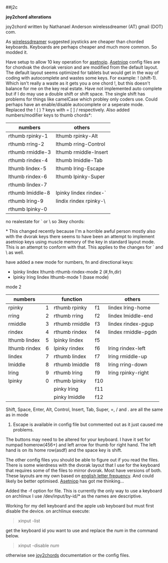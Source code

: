##j2c

__joy2chord alterations__

joy2chord written by Nathanael Anderson wirelessdreamer (AT)
gmail (DOT) com.

As [wirelessdreamer][1] suggested joysticks are cheaper
than chorded keyboards. Keyboards are perhaps
cheaper and much more common. So modded it.

Have setup to allow 10 key operation for
[asetnoip][2]. [Asetniop][2] config files are for
chordvak the dvoriak version and are modified from
the default layout. The default layout seems
optimized for tablets but would get in the way of
coding with autocomplete and wastes some keys. For
example: ! (shift-1). Which isn't really a waste
as it gets you a one chord !, but this doesn't
balance for me on the key real estate. Have not
implemented auto complete but if I do may use a
double shift or shift space. The single shift has
problems for things like camelCase which probley
only coders use. Could perhaps have an
enable/disable autocomplete or a seperate
mode. Replaced the ! ( ) ?  keys with = [ ] /
respectively. Also added numbers/modifier keys to
thumb chords*:

numbers                 | others
---                     | ---
rthumb rpinky-1         | lthumb rpinky-Alt
rthumb rring-2          | lthumb rring-Control
rthumb rmiddle-3        | lthumb rmiddle-Insert
rthumb rindex-4         | lthumb lmiddle-Tab
lthumb lindex-5         | lthumb lring-Escape
lthumb rindex-6         | lthumb lpinky-Super
rthumb lindex-7         |
rthumb lmiddle-8        | lpinky lindex rindex-`
rthumb lring-9          | lindix rindex rpinky-\
rthumb lpinky-0         |


no realestate for ` or \ so 3key chords:

\* This changed recently because I'm a horrible
  awful person mostly also with the dvorak keys
  there seems to have been an attempt to
  implement asetniop keys using muscle memory of
  the key in standard layout mode. This is an
  attempt to conform with that. This applies to
  the changes for ` and \ as well.

have added a new mode for numbers, fn and
directional keys:

- lpinky lindex lthumb rthumb rindex-mode 2 (#,fn,dir)
- lpinky lring lindex lthumb-mode 1 (base mode)

mode 2

numbers          |   | function                 |     | others
---              |---|---                       |---  | ---
rpinky           | 1 | rthumb rpinky            | f1  | lindex lring-home
rring            | 2 | rthumb rring             | f2  | lindex lmiddle-end
rmiddle          | 3 | rthumb rmiddle           | f3  | lindex rindex-pgup
rindex           | 4 | rthumb rindex            | f4  | lindex rmiddle-pgdn
lthumb lindex    | 5 | lpinky lindex            | f5  |
lthumb rindex    | 6 | lpinky rindex            | f6  | lring rindex-left
lindex           | 7 | rthumb lindex            | f7  | lring rmiddle-up
lmiddle          | 8 | rthumb lmiddle           | f8  | lring rring-down
lring            | 9 | rthumb lring             | f9  | lring rpinky-right
lpinky           | 0 | rthumb lpinky            | f10 | 
                 |   | pinky lring              | f11 | 
                 |   | pinky lmiddle            | f12 | 


Shift, Space, Enter, Alt, Control, Insert, Tab,
Super, =, / and . are all the same as in mode
1. Escape is available in config file but
commented out as it just caused me problems.

The buttons may need to be altered for your
keyboard. I have it set for numpad homerow(456+)
and left arrow for thumb for right hand. The left
hand is on its home row(asdf) and the space key is
shift.

The other config files you should be able to
figure out if you read the files. There is some
wierdness with the dvorak layout that I use for
the keyboard that requires some of the files to
mirror dvorak. Most have versions of both. These
layouts are my own based on [english letter
frequency][3]. And could likely be better
optimised. [Asetniop][2] has got me thinking...

Added the -f option for file. This is currently
the only way to use a keyboard on archlinux I use
/dev/input/by-id/* as the names are descriptive.

Working for my dell keyboard and the apple usb
keyboard but must first disable the device. on
archlinux execute:

>xinput -list

get the keyboard id you want to use and replace
the _num_ in the command below.

>xinput -disable _num_

otherwise see [joy2chords][1] documentation or the
config files.

[1]: http://joy2chord.sourceforge.net/
[2]: http://asetniop.com/
[3]: https://en.wikipedia.org/wiki/Letter_frequency
